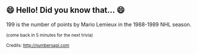 ## :smile: Hello! Did you know that... :smile:
199 is the number of points by Mario Lemieux in the 1988-1989 NHL season.

<sup>(come back in 5 minutes for the next trivia)</sup>


<sup>Credits: http://numbersapi.com</sup>
